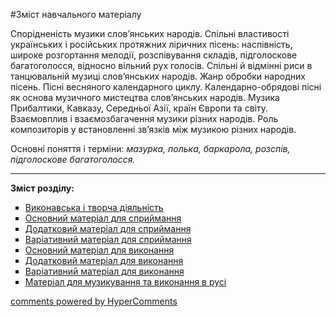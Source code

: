 <div id="hypercomments_widget" class="js-hypercomments-widget invisible"></div>


#Зміст навчального матеріалу

Спорідненість музики слов’янських народів. Спільні властивості українських і російських протяжних ліричних пісень: наспівність, широке розгортання мелодії, розспівування складів, підголоскове багатоголосся, відносно вільний рух голосів. Спільні й відмінні риси в танцювальній музиці слов’янських народів. Жанр обробки народних пісень. Пісні весняного календарного циклу. Календарно-обрядові пісні як основа музичного мистецтва слов’янських народів. Музика Прибалтики, Кавказу, Середньої Азії, країн Європи та світу. Взаємовплив і взаємозбагачення музики різних народів. Роль композиторів у встановленні зв’язків між музикою різних народів. 

Основні поняття і терміни: *мазурка, полька, баркарола,  розспів, підголоскове  багатоголосся.*

<hr>
<p><b>Зміст розділу:</b></p>
<ul type="square">
<li><a href="https://edera.gitbooks.io/mon-music/content/4/v%D1%83konavska_tvorcha_dyyalnist2.html">Виконавська і творча діяльність</a></li>
<li><a href="https://edera.gitbooks.io/mon-music/content/4/osnovn%D1%83y_materyal_dlya_spr%D1%83mannya2.html">Основний матеріал для сприймання</a></li>
<li><a href="https://edera.gitbooks.io/mon-music/content/4/dodatkov%D1%83_materyal_dlya_spr%D1%83mannya2.html">Додатковий матеріал для сприймання</a></li>
<li><a href="https://edera.gitbooks.io/mon-music/content/4/varyat%D1%83vn%D1%83_materyal_dlya_spr%D1%83ymannya2.html">Варіативний матеріал для сприймання</a></li>
<li><a href="https://edera.gitbooks.io/mon-music/content/4/osnovn%D1%83_materyal_dlya_v%D1%83konannya2.html">Основний матеріал для виконання</a></li>
<li><a href="https://edera.gitbooks.io/mon-music/content/4/dodatkov%D1%83_materyal_dlya_v%D1%83konannya2.html">Додатковий матеріал для виконання</a></li>
<li><a href="https://edera.gitbooks.io/mon-music/content/4/varyat%D1%83vn%D1%83_materyal_dlya_v%D1%83konannya2.html">Варіативний матеріал для виконання</a></li>
<li><a href="https://edera.gitbooks.io/mon-music/content/4/materyal_dlya_muz%D1%83kuvannya_ta_v%D1%83konannya_v_rusy2.html">Матеріал для музикування та виконання в русі</a></li>
</ul>

<div class="js-hypercomments-container">
    <a href="http://hypercomments.com" class="hc-link" title="comments widget">comments powered by HyperComments</a>
</div>